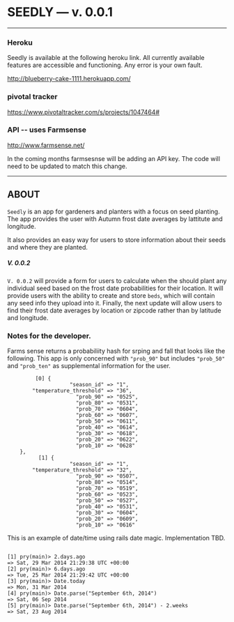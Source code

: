 
# SEEDLY — v. 0.0.1

---

### Heroku


Seedly is available at the following heroku link. All currently available features are accessible and functioning. Any error is your own fault.

  http://blueberry-cake-1111.herokuapp.com/

### pivotal tracker


  https://www.pivotaltracker.com/s/projects/1047464#


### API -- uses Farmsense

  http://www.farmsense.net/

In the coming months farmsesnse will be adding an API key. The code will need to be updated to match this change.

---

## ABOUT

`Seedly` is an app for gardeners and planters with a focus on seed planting. The app provides the user with Autumn frost date averages by lattitute and longitude.

It also provides an easy way for users to store information about their seeds and where they are planted.

##### V. 0.0.2

`V. 0.0.2` will provide a form for users to calculate when the should plant any individual seed based on the frost date probabilities for their location. It will provide users with the ability to create and store `beds`, which will contain any seed info they upload into it. Finally, the next update will allow users to find their frost date averages by location or zipcode rather than by latitude and longitude.


### Notes for the developer.

Farms sense returns a probabiliity hash for srping and fall that looks like the following. This app is only concerned with `"prob_90"` but includes `"prob_50"` and `"prob_ten"` as supplemental information for the user.

```
         [0] {
                    "season_id" => "1",
        "temperature_threshold" => "36",
                      "prob_90" => "0525",
                      "prob_80" => "0531",
                      "prob_70" => "0604",
                      "prob_60" => "0607",
                      "prob_50" => "0611",
                      "prob_40" => "0614",
                      "prob_30" => "0618",
                      "prob_20" => "0622",
                      "prob_10" => "0628"
    },
          [1] {
                    "season_id" => "1",
        "temperature_threshold" => "32",
                      "prob_90" => "0507",
                      "prob_80" => "0514",
                      "prob_70" => "0519",
                      "prob_60" => "0523",
                      "prob_50" => "0527",
                      "prob_40" => "0531",
                      "prob_30" => "0604",
                      "prob_20" => "0609",
                      "prob_10" => "0616"
```

This is an example of date/time using rails date magic. Implementation TBD.

```

[1] pry(main)> 2.days.ago
=> Sat, 29 Mar 2014 21:29:38 UTC +00:00
[2] pry(main)> 6.days.ago
=> Tue, 25 Mar 2014 21:29:42 UTC +00:00
[3] pry(main)> Date.today
=> Mon, 31 Mar 2014
[4] pry(main)> Date.parse("September 6th, 2014")
=> Sat, 06 Sep 2014
[5] pry(main)> Date.parse("September 6th, 2014") - 2.weeks
=> Sat, 23 Aug 2014

```
